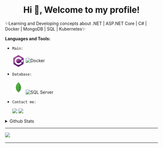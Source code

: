 <h1 align="center">Hi 👋, Welcome to my profile!</h1>

✨Learning and Developing concepts about .NET | ASP.NET Core | C# | Docker | MongoDB | SQL | Kubernetes✨

**Languages and Tools:**
* `Main:`<br><div style="display: inline_block">
<img align="center" alt="Cesar-Csharp" height="40" width="40" src="https://raw.githubusercontent.com/devicons/devicon/master/icons/csharp/csharp-original.svg">    <img height="40" width="40" title="Docker" alt="Docker" src="https://cdn.jsdelivr.net/gh/devicons/devicon/icons/docker/docker-original.svg">
    </div>
    
* `Database:`<br><br>
    <img height="40" width="40" title="MongoDB" alt="MongoDB" src="https://raw.githubusercontent.com/devicons/devicon/master/icons/mongodb/mongodb-original.svg">
    <img height="40" width="40" title="SQL Server" alt="SQL Server" src="https://img.icons8.com/color/480/microsoft-sql-server.png">

* `Contact me:`<br>
  <div> 
  <a href="https://instagram.com/cesarchiodi" target="_blank"><img src="https://img.shields.io/badge/-Instagram-%23E4405F?style=for-the-badge&logo=instagram&logoColor=white" target="_blank"></a>
  <a href="https://www.linkedin.com/in/cesar-chiodi-siqueira-21b123227" target="_blank"><img src="https://img.shields.io/badge/-LinkedIn-%230077B5?style=for-the-badge&logo=linkedin&logoColor=white" target="_blank"></a> 
  </div>
  
<details>
  <summary>Github Stats</summary>
<div>
  <a href="https://github.com/CesarChiodi">
  <img height="180em" src="https://github-readme-stats-eight-theta.vercel.app/api?username=CesarChiodi&show_icons=true&theme=tokyonight&include_all_commits=true&count_private=true"/>
  <img height="180em" src="https://github-readme-stats-eight-theta.vercel.app/api/top-langs/?username=CesarChiodi&layout=compact&langs_count=8&theme=tokyonight"/>
      
### Visitor count:
![Visitor Count](https://profile-counter.glitch.me/CesarChiodi/count.svg) 
</div>
</details>
    
---
<img src="https://imgur.com/rilHVxA.png"/>
    
---   
